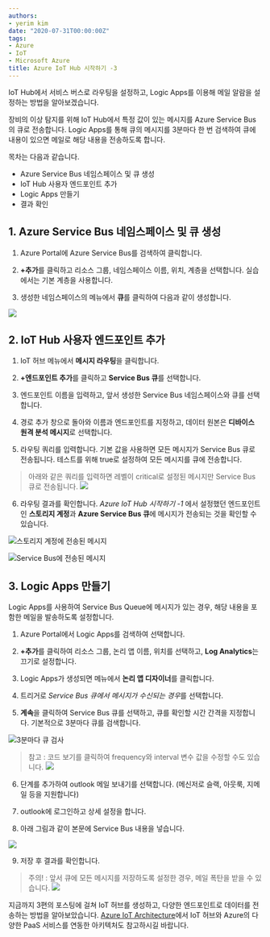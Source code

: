 ```yaml
---
authors:
- yerim kim
date: "2020-07-31T00:00:00Z"
tags:
- Azure
- IoT
- Microsoft Azure
title: Azure IoT Hub 시작하기 -3
---
```


 IoT Hub에서 서비스 버스로 라우팅을 설정하고, Logic Apps를 이용해 메일 알람을 설정하는 방법을 알아보겠습니다. 

장비의 이상 탐지를 위해 IoT Hub에서 특정 값이 있는 메시지를 Azure Service Bus의 큐로 전송합니다. Logic Apps를 통해 큐의 메시지를 3분마다 한 번 검색하여 큐에 내용이 있으면 메일로 해당 내용을 전송하도록 합니다. 


목차는 다음과 같습니다.
- Azure Service Bus 네임스페이스 및 큐 생성
- IoT Hub 사용자 엔드포인트 추가
- Logic Apps 만들기
- 결과 확인

## 1. Azure Service Bus 네임스페이스 및 큐 생성

1) Azure Portal에 Azure Service Bus를 검색하여 클릭합니다. 

2) **+추가**를 클릭하고 리소스 그룹, 네임스페이스 이름, 위치, 계층을 선택합니다. 실습에서는 기본 계층을 사용합니다. 

3) 생성한 네임스페이스의 메뉴에서 **큐**를 클릭하여 다음과 같이 생성합니다. 

![](/files/blog/2020-07-31/001.PNG)


## 2. IoT Hub 사용자 엔드포인트 추가

1) IoT 허브 메뉴에서 **메시지 라우팅**을 클릭합니다. 

2) **+엔드포인트 추가**를 클릭하고 **Service Bus 큐**를 선택합니다. 

3) 엔드포인트 이름을 입력하고, 앞서 생성한 Service Bus 네임스페이스와 큐를 선택합니다. 

4) 경로 추가 창으로 돌아와 이름과 엔드포인트를 지정하고, 데이터 원본은 **디바이스 원격 분석 메시지**로 선택합니다. 

5) 라우팅 쿼리를 입력합니다. 기본 값을 사용하면 모든 메시지가 Service Bus 큐로 전송됩니다. 테스트를 위해 true로 설정하여 모든 메시지를 큐에 전송합니다.

> 아래와 같은 쿼리를 입력하면 레벨이 critical로 설정된 메시지만 Service Bus 큐로 전송됩니다. ![](/files/blog/2020-07-31/002.PNG)
 

6) 라우팅 결과를 확인합니다. *Azure IoT Hub 시작하기 -1* 에서 설정했던 엔드포인트인 **스토리지 계정**과 **Azure Service Bus 큐**에 메시지가 전송되는 것을 확인할 수 있습니다. 

![스토리지 계정에 전송된 메시지](/files/blog/2020-07-31/003.png)

![Service Bus에 전송된 메시지](/files/blog/2020-07-31/004.png)



## 3. Logic Apps 만들기

Logic Apps를 사용하여 Service Bus Queue에 메시지가 있는 경우, 해당 내용을 포함한 메일을 발송하도록 설정합니다. 

1) Azure Portal에서 Logic Apps를 검색하여 선택합니다.

2) **+추가**를 클릭하여 리소스 그룹, 논리 앱 이름, 위치를 선택하고, **Log Analytics**는 끄기로 설정합니다. 

3) Logic Apps가 생성되면 메뉴에서 **논리 앱 디자이너**를 클릭합니다. 

4) 트리거로 *Service Bus 큐에서 메시지가 수신되는 경우*를 선택합니다. 

5) **계속**을 클릭하여 Service Bus 큐를 선택하고, 큐를 확인할 시간 간격을 지정합니다. 기본적으로 3분마다 큐를 검색합니다.

![3분마다 큐 검사](/files/blog/2020-07-31/005.png)

>참고 : 코드 보기를 클릭하여 frequency와 interval 변수 값을 수정할 수도 있습니다. ![](/files/blog/2020-07-31/006.png)

6) 단계를 추가하여 outlook 메일 보내기를 선택합니다. (메신저로 슬랙, 아웃룩, 지메일 등을 지원합니다)

7) outlook에 로그인하고 상세 설정을 합니다. 

8) 아래 그림과 같이 본문에 Service Bus 내용을 넣습니다. 

![](/files/blog/2020-07-31/007.png)

9) 저장 후 결과를 확인합니다. 

>주의! : 앞서 큐에 모든 메시지를 저장하도록 설정한 경우, 메일 폭탄을 받을 수 있습니다. ![](/files/blog/2020-07-31/008.PNG)


지금까지 3편의 포스팅에 걸쳐 IoT 허브를 생성하고, 다양한 엔드포인트로 데이터를 전송하는 방법을 알아보았습니다. [Azure IoT Architecture](https://tech.cloudmt.co.kr/2020/07/27/Azure-IoT-Architecture/)에서 IoT 허브와 Azure의 다양한 PaaS 서비스를 연동한 아키텍처도 참고하시길 바랍니다. 